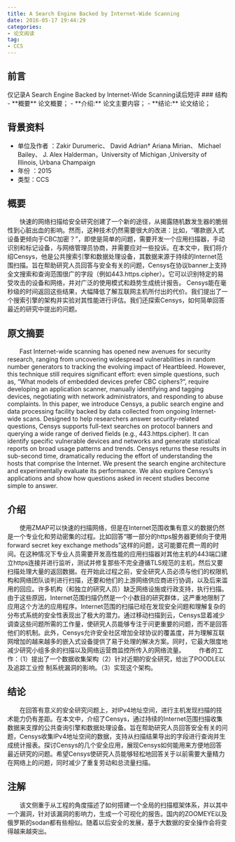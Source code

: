 ```yaml
---
title: A Search Engine Backed by Internet-Wide Scanning
date: 2016-05-17 19:44:29
categories:
- 论文阅读
tag:
- CCS
---
```

<h2 id="intro">前言</h2>仅记录A Search Engine Backed by Internet-Wide Scanning读后短评
### 结构
- **概要** 论文概要；
- **介绍:** 论文主要内容；
- **结论:** 论文结论；

<!-- more -->
## 背景资料

* 单位及作者 ：Zakir Durumeric、 David Adrian† Ariana Mirian、 Michael Bailey、 J. Alex Halderman，University of Michigan ,University of Illinois, Urbana Champaign
* 年份 ：2015
* 类型：CCS

## 概要
　　快速的网络扫描给安全研究创建了一个新的途径，从揭露随机数发生器的脆弱性到心脏出血的影响。然而，这种技术仍然需要很大的改进：比如，“哪款嵌入式设备更倾向于CBC加密？”，即使是简单的问题，需要开发一个应用扫描器，手动识别和标记设备，与网络管理员协商，并需要应对一些投诉。在本文中，我们将介绍Censys，他是公共搜索引擎和数据处理设备，其数据来源于持续的Internet范围扫描。旨在帮助研究人员回答与安全有关的问题，Censys在协议banner上支持全文搜索和查询范围很广的字段（例如443.https.cipher）。它可以识别特定的易受攻击的设备和网络，并对广泛的使用模式和趋势生成统计报告。 Censys能在毫秒级的时间返回这些结果，大幅降低了解互联网主机所付出的代价。我们提出了一个搜索引擎的架构并实验对其性能进行评估。我们还探索Censys，如何简单回答最近的研究中提出的问题。
## 原文摘要
　　Fast Internet-wide scanning has opened new avenues for security research, ranging from uncovering widespread vulnerabilities in random number generators to tracking the evolving impact of Heartbleed. However, this technique still requires significant effort: even simple questions, such as, “What models of embedded devices prefer CBC ciphers?”, require developing an application scanner, manually identifying and tagging devices, negotiating with network administrators, and responding to abuse complaints. In this paper, we introduce Censys, a public search engine and data processing facility backed by data collected from ongoing Internet-wide scans. Designed to help researchers answer security-related questions, Censys supports full-text searches on protocol banners and querying a wide range of derived fields (e.g., 443.https.cipher). It can identify specific vulnerable devices and networks and generate statistical reports on broad usage patterns and trends. Censys returns these results in sub-second time, dramatically reducing the effort of understanding the hosts that comprise the Internet. We present the search engine architecture and experimentally evaluate its performance. We also explore Censys’s applications and show how questions asked in recent studies become simple to answer.

## 介绍
　　使用ZMAP可以快速的扫描网络，但是在Internet范围收集有意义的数据仍然是一个专业化和劳动密集的过程。比如回答“哪一部分的https服务器更倾向于使用forward secret key exchange methods”这样的问题，这可能要花费一周的时间。在这种情况下专业人员需要开发高性能的应用扫描器对其他主机的443端口建立https连接并进行监听，测试并修复那些不完全遵循TLS规范的主机，然后又要扫描处理大量的返回数据。在开始此过程之前，安全研究人员必须与他们的权限机构和网络团队谈判进行扫描，还要和他们的上游网络供应商进行协调，以及后来滥用的回应。许多机构（和独立的研究人员）缺乏网络设施或行政支持，执行扫描。由于这些原因，Internet范围扫描仍然是一个小数目的研究群体，这严重地限制了应用这个方法的应用程序。Internet范围的扫描已经在发现安全问题和理解复杂的分布式系统的安全性表现出了极大的潜力。通过移动扫描到云，Censys显着减少调查这些问题所需的工作量，使研究人员能够专注于问更重要的问题，而不是回答他们的机制。此外，Censys允许安全社区增加全球协议的覆盖度，并为理解互联网增加的越来越多的嵌入式设备提供了易于处理的解决方案。同时，它最大限度地减少研究小组多余的扫描以及网络运营商监控所传入的网络流量。
　　作者的工作：（1）提出了一个数据收集架构（2）针对近期的安全研究，给出了POODLE以及追踪工业控
制系统漏洞的影响。（3）实现这个架构。
## 结论
　　在回答有意义的安全研究问题上，对IPv4地址空间，进行主机发现扫描的技术能力仍有差距。在本文中，介绍了Censys，通过持续的Internet范围扫描收集数据来支撑的公共查询引擎和数据处理设备。旨在帮助研究人员回答安全有关的问题，Censys收集IPv4地址空间的数据，支持从扫描结果导出的字段进行查询并生成统计报表。探讨Censys的几个安全应用，展现Censys如何能用来方便地回答最近研究的问题。希望Censys使研究人员能够轻松地回答关于以前需要大量精力在网络上的问题，同时减少了重复劳动和总流量扫描。
## 注解
　　该文侧重于从工程的角度描述了如何搭建一个全局的扫描框架体系，并以其中一个漏洞，针对该漏洞的影响力，生成一个可视化的报告。国内的ZOOMEYE以及俄罗斯的sodan都有些相似。随着以后安全的发展，基于大数据的安全操作会将变得越来越突出。